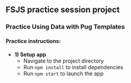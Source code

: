 ## FSJS practice session project

### Practice Using Data with Pug Templates

#### Practice instructions:

* **1) Setup app**
  * Navigate to the project directory
  * Run `npm install` to install dependencies
  * Run `npm start` to launch the app
  